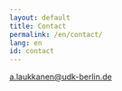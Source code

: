 ```yaml
---
layout: default
title: Contact
permalink: /en/contact/
lang: en
id: contact
---
```



[a.laukkanen@udk-berlin.de](mailto:a.laukkanen@udk-berlin.de)

